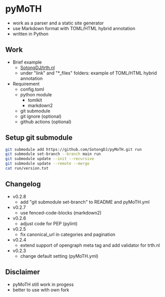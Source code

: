 # pyMoTH

- work as a parser and a static site generator 
- use Markdown format with TOML/HTML hybrid annotation
- written in Python

## Work

- Brief example
  - [SotongDJ/trth.nl](https://github.com/SotongDJ/trth.nl)
  - under "link" and "*_files" folders: example of TOML/HTML hybrid annotation
- Requirement
  - config.toml
  - python module
    - tomlkit
    - markdown2
  - git submodule
  - git ignore (optional)
  - github actions (optional)

## Setup git submodule

``` bash
git submodule add https://github.com/SotongDJ/pyMoTH.git run
git submodule set-branch --branch main run
git submodule update --init --recursive
git submodule update --remote --merge
cat run/version.txt
```

## Changelog

- v0.2.8
  - add "git submodule set-branch" to README and pyMoTH.yml
- v0.2.7
  - use fenced-code-blocks (markdown2)
- v0.2.6
  - adjust code for PEP (pylint)
- v0.2.5
  - fix canonical_url in categories and pagination
- v0.2.4
  - extend support of opengraph meta tag and add validator for trth.nl
- v0.2.3
  - change default setting (pyMoTH.yml)

## Disclaimer

- pyMoTH still work in progess
- better to use with own fork
